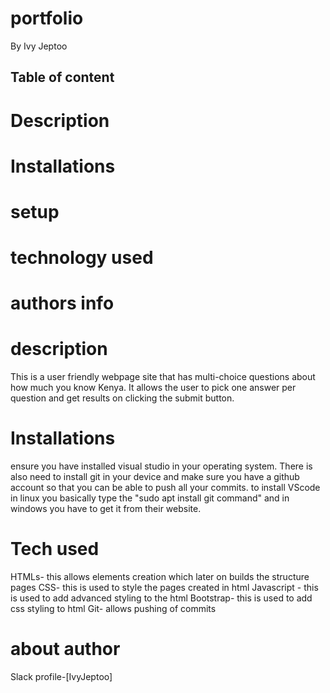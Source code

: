 # portfolio
By Ivy Jeptoo

## Table of content
# Description
# Installations
# setup
# technology used
# authors info

# description
This is a user friendly webpage site that has multi-choice questions about how much you know Kenya. It allows the  user to pick one answer per question and get results on clicking the submit button.

# Installations
ensure you have installed visual studio in your operating system. There is also need to install git in your device and make sure you have a github account so that you can be able to push all your commits. to install VScode in linux you basically type the "sudo apt install git command" and in windows you have to get it from their website.

# Tech used
HTMLs- this allows elements creation which later on builds the structure pages
CSS- this is used to style the pages created in html
Javascript - this is used to add advanced styling to the html
Bootstrap- this is used to add css styling to html
Git- allows pushing of commits


# about author
Slack profile-[IvyJeptoo]